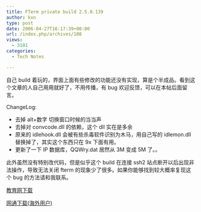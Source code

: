 ```yaml
---
title: FTerm private build 2.5.0.139
author: kxn
type: post
date: 2006-04-27T16:17:39+00:00
url: /index.php/archives/108
views:
  - 3101
categories:
  - Tech Notes

---
```

自己 build 着玩的，界面上面有些修改的功能还没有实现，算是个半成品。看到这个文章的人自己用用就好了，不用传播，有 bug 欢迎反馈，可以在本帖后面留言。

ChangeLog:

* 去掉 alt+数字 切换窗口时候的当当声  
* 去掉对 convcode.dll 的依赖，这个 dll 实在是多余  
* 原来的 idlehook.dll 会被有些杀毒软件识别为木马，用自己写的 idlemon.dll 替换掉了，其实这个东西只在 9x 下面有用。  
* 更新了一下 IP 数据库，QQWry.dat 居然从 3M 变成 5M 了。。

此外虽然没有特别改代码，但是似乎这个 build 在连接 ssh2 站点断开以后出现非法操作，导致无法关闭 fterm 的现象少了很多。如果你能够找到较大概率复现这个 bug 的方法请和我联系。

[教育网下载][1] 

[网通下载(海外用户)][2]

 [1]: http://comman.org/wordpress/uploads/2006/04/fterm139.rar
 [2]: http://kangkang.org/wordpress/uploads/2006/04/fterm139.rar
